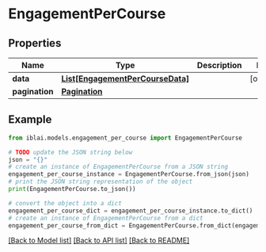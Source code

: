 # EngagementPerCourse


## Properties

Name | Type | Description | Notes
------------ | ------------- | ------------- | -------------
**data** | [**List[EngagementPerCourseData]**](EngagementPerCourseData.md) |  | [optional] 
**pagination** | [**Pagination**](Pagination.md) |  | 

## Example

```python
from iblai.models.engagement_per_course import EngagementPerCourse

# TODO update the JSON string below
json = "{}"
# create an instance of EngagementPerCourse from a JSON string
engagement_per_course_instance = EngagementPerCourse.from_json(json)
# print the JSON string representation of the object
print(EngagementPerCourse.to_json())

# convert the object into a dict
engagement_per_course_dict = engagement_per_course_instance.to_dict()
# create an instance of EngagementPerCourse from a dict
engagement_per_course_from_dict = EngagementPerCourse.from_dict(engagement_per_course_dict)
```
[[Back to Model list]](../README.md#documentation-for-models) [[Back to API list]](../README.md#documentation-for-api-endpoints) [[Back to README]](../README.md)


